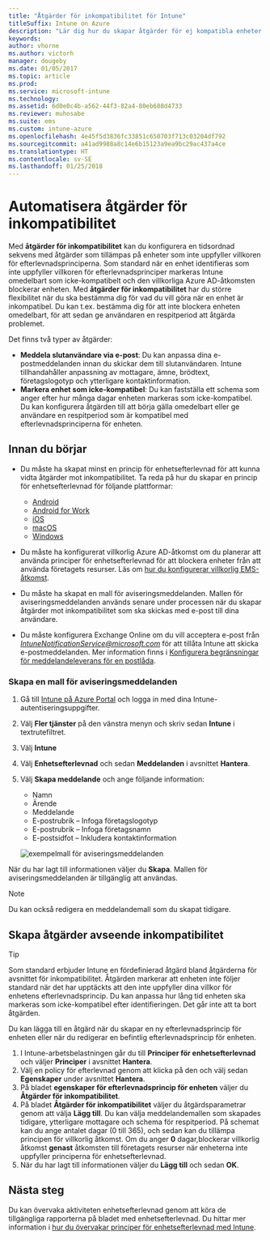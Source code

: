 ```yaml
---
title: "Åtgärder för inkompatibilitet för Intune"
titleSuffix: Intune on Azure
description: "Lär dig hur du skapar åtgärder för ej kompatibla enheter med Intune"
keywords: 
author: vhorne
ms.author: victorh
manager: dougeby
ms.date: 01/05/2017
ms.topic: article
ms.prod: 
ms.service: microsoft-intune
ms.technology: 
ms.assetid: 6d0e0c4b-a562-44f3-82a4-80eb688d4733
ms.reviewer: muhosabe
ms.suite: ems
ms.custom: intune-azure
ms.openlocfilehash: 4e45f5d3836fc33851c650703f713c03204df792
ms.sourcegitcommit: a41ad9988a8c14e6b15123a9ea9bc29ac437a4ce
ms.translationtype: HT
ms.contentlocale: sv-SE
ms.lasthandoff: 01/25/2018
---
```

# <a name="automate-actions-for-noncompliance"></a>Automatisera åtgärder för inkompatibilitet

Med **åtgärder för inkompatibilitet** kan du konfigurera en tidsordnad sekvens med åtgärder som tillämpas på enheter som inte uppfyller villkoren för efterlevnadsprinciperna. Som standard när en enhet identifieras som inte uppfyller villkoren för efterlevnadsprinciper markeras Intune omedelbart som icke-kompatibelt och den villkorliga Azure AD-åtkomsten blockerar enheten. Med **åtgärder för inkompatibilitet** har du större flexibilitet när du ska bestämma dig för vad du vill göra när en enhet är inkompatibel. Du kan t.ex. bestämma dig för att inte blockera enheten omedelbart, för att sedan ge användaren en respitperiod att åtgärda problemet.

Det finns två typer av åtgärder:

-   **Meddela slutanvändare via e-post**: Du kan anpassa dina e-postmeddelanden innan du skickar dem till slutanvändaren. Intune tillhandahåller anpassning av mottagare, ämne, brödtext, företagslogotyp och ytterligare kontaktinformation.
-   **Markera enhet som icke-kompatibel**: Du kan fastställa ett schema som anger efter hur många dagar enheten markeras som icke-kompatibel. Du kan konfigurera åtgärden till att börja gälla omedelbart eller ge användare en respitperiod som är kompatibel med efterlevnadsprinciperna för enheten.

## <a name="before-you-begin"></a>Innan du börjar

- Du måste ha skapat minst en princip för enhetsefterlevnad för att kunna vidta åtgärder mot inkompatibilitet. Ta reda på hur du skapar en princip för enhetsefterlevnad för följande plattformar:

    -   [Android](compliance-policy-create-android.md)
    -   [Android for Work](compliance-policy-create-android-for-work.md)
    -   [iOS](compliance-policy-create-ios.md)
    -   [macOS](compliance-policy-create-mac-os.md)
    -   [Windows](compliance-policy-create-windows.md)

- Du måste ha konfigurerat villkorlig Azure AD-åtkomst om du planerar att använda principer för enhetsefterlevnad för att blockera enheter från att använda företagets resurser. Läs om [hur du konfigurerar villkorlig EMS-åtkomst](https://docs.microsoft.com/azure/active-directory/active-directory-conditional-access).

- Du måste ha skapat en mall för aviseringsmeddelanden. Mallen för aviseringsmeddelanden används senare under processen när du skapar åtgärder mot inkompatibilitet som ska skickas med e-post till dina användare.

- Du måste konfigurera Exchange Online om du vill acceptera e-post från *IntuneNotificationService@microsoft.com* för att tillåta Intune att skicka e-postmeddelanden. Mer information finns i [Konfigurera begränsningar för meddelandeleverans för en postlåda](https://technet.microsoft.com/library/bb397214(v=exchg.160).aspx).

### <a name="to-create-a-notification-message-template"></a>Skapa en mall för aviseringsmeddelanden

1. Gå till [Intune på Azure Portal](https://portal.azure.com) och logga in med dina Intune-autentiseringsuppgifter.
2. Välj **Fler tjänster** på den vänstra menyn och skriv sedan **Intune** i textrutefiltret.
3. Välj **Intune**
4. Välj **Enhetsefterlevnad** och sedan **Meddelanden** i avsnittet **Hantera**.
5. Välj **Skapa meddelande** och ange följande information:
    - Namn
    - Ärende
    - Meddelande
    - E-postrubrik – Infoga företagslogotyp
    - E-postrubrik – Infoga företagsnamn
    - E-postsidfot – Inkludera kontaktinformation

   ![exempelmall för aviseringsmeddelanden](./media/actionsfornoncompliance-1.PNG)

När du har lagt till informationen väljer du **Skapa**. Mallen för aviseringsmeddelanden är tillgänglig att användas.

> [!NOTE] 
> Du kan också redigera en meddelandemall som du skapat tidigare.

## <a name="to-create-actions-for-non-compliance"></a>Skapa åtgärder avseende inkompatibilitet

> [!TIP]
> Som standard erbjuder Intune en fördefinierad åtgärd bland åtgärderna för avsnittet för inkompatibilitet. Åtgärden markerar att enheten inte följer standard när det har upptäckts att den inte uppfyller dina villkor för enhetens efterlevnadsprincip. Du kan anpassa hur lång tid enheten ska markeras som icke-kompatibel efter identifieringen. Det går inte att ta bort åtgärden.

Du kan lägga till en åtgärd när du skapar en ny efterlevnadsprincip för enheten eller när du redigerar en befintlig efterlevnadsprincip för enheten.

1.  I Intune-arbetsbelastningen går du till **Principer för enhetsefterlevnad** och väljer **Principer** i avsnittet **Hantera**.
2.  Välj en policy för efterlevnad genom att klicka på den och välj sedan **Egenskaper** under avsnittet **Hantera**.
3.  På bladet **egenskaper för efterlevnadsprincip för enheten** väljer du **Åtgärder för inkompatibilitet**.
4.  På bladet **Åtgärder för inkompatibilitet** väljer du åtgärdsparametrar genom att välja **Lägg till**. Du kan välja meddelandemallen som skapades tidigare, ytterligare mottagare och schema för respitperiod. På schemat kan du ange antalet dagar (0 till 365), och sedan kan du tillämpa principen för villkorlig åtkomst. Om du anger **0** dagar,blockerar villkorlig åtkomst **genast** åtkomsten till företagets resurser när enheterna inte uppfyller principerna för enhetsefterlevnad.
5.  När du har lagt till informationen väljer du **Lägg till** och sedan **OK**.

## <a name="next-steps"></a>Nästa steg
Du kan övervaka aktiviteten enhetsefterlevnad genom att köra de tillgängliga rapporterna på bladet med enhetsefterlevnad. Du hittar mer information i [hur du övervakar principer för enhetsefterlevnad med Intune](device-compliance-monitor.md).

